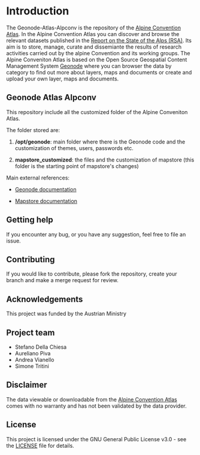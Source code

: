 # Introduction
The Geonode-Atlas-Alpconv is the repository of the [Alpine Convention Atlas](http://www.atlas.alpconv.org/). 
In the Alpine Convention Atlas you can discover and browse the relevant datasets published in the [Report on the State of the Alps (RSA)](https://www.alpconv.org/en/home/soia/report-on-the-state-of-the-alps/). 
Its aim is to store, manage, curate and dissemiante the results of research activities carried out by the alpine Convention and its working groups.
The Alpine Conveniton Atlas is based on the Open Source Geospatial Content Management System [Geonode](https://geonode.org/) where you can browser the data by category to find out more about layers, maps and documents or create and upload your own layer, maps and documents.

## Geonode Atlas Alpconv

This repository include all the customized folder of the Alpine Conveniton Atlas.

The folder stored are:

1. **/opt/geonode**: main folder where there is the Geonode code and the customization of themes, users, passwords etc.
 
2. **mapstore_customized**: the files and the customization of mapstore (this folder is the starting point of mapstore's changes)

Main external references:

- [Geonode documentation](https://docs.geonode.org/en/3.x/)

- [Mapstore documentation](https://docs.geonode.org/en/3.x/devel/mapstore/index.html)

## Getting help
If you encounter any bug, or you have any suggestion, feel free to file an issue.

## Contributing
If you would like to contribute, please fork the repository, create your branch and make a merge request for review.

## Acknowledgements
This project was funded by the Austrian Ministry

## Project team
- Stefano Della Chiesa
- Aureliano Piva
- Andrea Vianello
- Simone Tritini

## Disclaimer
The data viewable or downloadable from the [Alpine Convention Atlas](http://www.atlas.alpconv.org/) comes with no warranty and has not been validated by the data provider.

## License
This project is licensed under the GNU General Public License v3.0 - see the [LICENSE](http://www.gnu.org/licenses/gpl-3.0.en.html) file for details.
